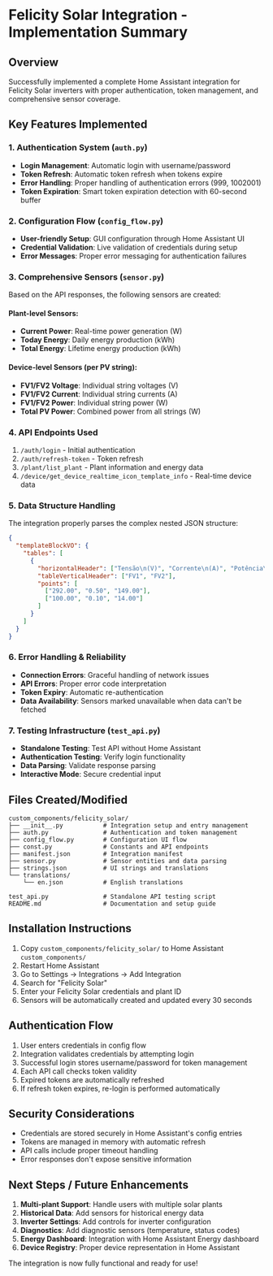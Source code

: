 # Felicity Solar Integration - Implementation Summary

## Overview
Successfully implemented a complete Home Assistant integration for Felicity Solar inverters with proper authentication, token management, and comprehensive sensor coverage.

## Key Features Implemented

### 1. Authentication System (`auth.py`)
- **Login Management**: Automatic login with username/password
- **Token Refresh**: Automatic token refresh when tokens expire
- **Error Handling**: Proper handling of authentication errors (999, 1002001)
- **Token Expiration**: Smart token expiration detection with 60-second buffer

### 2. Configuration Flow (`config_flow.py`)
- **User-friendly Setup**: GUI configuration through Home Assistant UI
- **Credential Validation**: Live validation of credentials during setup
- **Error Messages**: Proper error messaging for authentication failures

### 3. Comprehensive Sensors (`sensor.py`)
Based on the API responses, the following sensors are created:

#### Plant-level Sensors:
- **Current Power**: Real-time power generation (W)
- **Today Energy**: Daily energy production (kWh)
- **Total Energy**: Lifetime energy production (kWh)

#### Device-level Sensors (per PV string):
- **FV1/FV2 Voltage**: Individual string voltages (V)
- **FV1/FV2 Current**: Individual string currents (A)  
- **FV1/FV2 Power**: Individual string power (W)
- **Total PV Power**: Combined power from all strings (W)

### 4. API Endpoints Used
1. `/auth/login` - Initial authentication
2. `/auth/refresh-token` - Token refresh
3. `/plant/list_plant` - Plant information and energy data
4. `/device/get_device_realtime_icon_template_info` - Real-time device data

### 5. Data Structure Handling
The integration properly parses the complex nested JSON structure:
```json
{
  "templateBlockVO": {
    "tables": [
      {
        "horizontalHeader": ["Tensão\n(V)", "Corrente\n(A)", "Potência\n(W)"],
        "tableVerticalHeader": ["FV1", "FV2"],
        "points": [
          ["292.00", "0.50", "149.00"],
          ["100.00", "0.10", "14.00"]
        ]
      }
    ]
  }
}
```

### 6. Error Handling & Reliability
- **Connection Errors**: Graceful handling of network issues
- **API Errors**: Proper error code interpretation
- **Token Expiry**: Automatic re-authentication
- **Data Availability**: Sensors marked unavailable when data can't be fetched

### 7. Testing Infrastructure (`test_api.py`)
- **Standalone Testing**: Test API without Home Assistant
- **Authentication Testing**: Verify login functionality
- **Data Parsing**: Validate response parsing
- **Interactive Mode**: Secure credential input

## Files Created/Modified

```
custom_components/felicity_solar/
├── __init__.py           # Integration setup and entry management
├── auth.py               # Authentication and token management
├── config_flow.py        # Configuration UI flow
├── const.py              # Constants and API endpoints
├── manifest.json         # Integration manifest
├── sensor.py             # Sensor entities and data parsing
├── strings.json          # UI strings and translations
└── translations/
    └── en.json           # English translations

test_api.py               # Standalone API testing script
README.md                 # Documentation and setup guide
```

## Installation Instructions

1. Copy `custom_components/felicity_solar/` to Home Assistant `custom_components/`
2. Restart Home Assistant
3. Go to Settings → Integrations → Add Integration
4. Search for "Felicity Solar"
5. Enter your Felicity Solar credentials and plant ID
6. Sensors will be automatically created and updated every 30 seconds

## Authentication Flow

1. User enters credentials in config flow
2. Integration validates credentials by attempting login
3. Successful login stores username/password for token management
4. Each API call checks token validity
5. Expired tokens are automatically refreshed
6. If refresh token expires, re-login is performed automatically

## Security Considerations

- Credentials are stored securely in Home Assistant's config entries
- Tokens are managed in memory with automatic refresh
- API calls include proper timeout handling
- Error responses don't expose sensitive information

## Next Steps / Future Enhancements

1. **Multi-plant Support**: Handle users with multiple solar plants
2. **Historical Data**: Add sensors for historical energy data
3. **Inverter Settings**: Add controls for inverter configuration
4. **Diagnostics**: Add diagnostic sensors (temperature, status codes)
5. **Energy Dashboard**: Integration with Home Assistant Energy dashboard
6. **Device Registry**: Proper device representation in Home Assistant

The integration is now fully functional and ready for use!